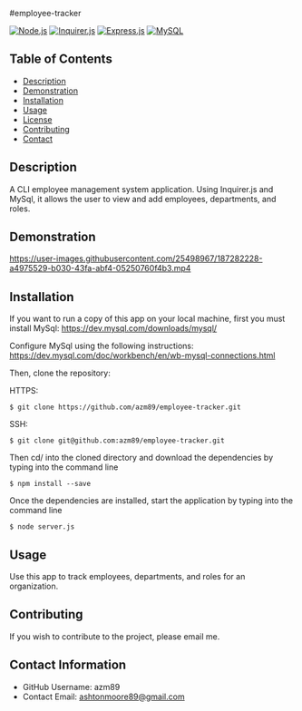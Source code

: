 #employee-tracker

[![Node.js](https://img.shields.io/badge/built%20with-Node.js-3c873a)](https://nodejs.org/en/) [![Inquirer.js](https://img.shields.io/badge/built%20with-Inquirer.js-68a063)](https://www.npmjs.com/package/inquirer) [![Express.js](https://img.shields.io/badge/built%20with-Express.js-303030)](https://expressjs.com/) [![MySQL](https://img.shields.io/badge/built%20with-MySQL-00758f)](https://www.mysql.com/)

 ## Table of Contents 
 * [Description](#-Description)
 * [Demonstration](#-Demonstration)
 * [Installation](#-Installation)
 * [Usage](#-Usage)
 * [License](#-License)
 * [Contributing](#-Contributing)
 * [Contact](#-Contact-Information)
  
## Description
A CLI employee management system application. Using Inquirer.js and MySql, it allows the user to view and add employees, departments, and roles.

  


## Demonstration
  
https://user-images.githubusercontent.com/25498967/187282228-a4975529-b030-43fa-abf4-05250760f4b3.mp4

## Installation
If you want to run a copy of this app on your local machine, first you must install MySql:
https://dev.mysql.com/downloads/mysql/
  
Configure MySql using the following instructions:
https://dev.mysql.com/doc/workbench/en/wb-mysql-connections.html
  
Then, clone the repository:

HTTPS:
```
$ git clone https://github.com/azm89/employee-tracker.git
```

SSH:
```
$ git clone git@github.com:azm89/employee-tracker.git
```

Then cd/ into the cloned directory and download the dependencies by typing into the command line
```
$ npm install --save
```

Once the dependencies are installed, start the application by typing into the command line
```
$ node server.js
```

  
## Usage
Use this app to track employees, departments, and roles for an organization.
  
## Contributing 
If you wish to contribute to the project, please email me.
  
## Contact Information 
* GitHub Username: azm89
* Contact Email: ashtonmoore89@gmail.com
